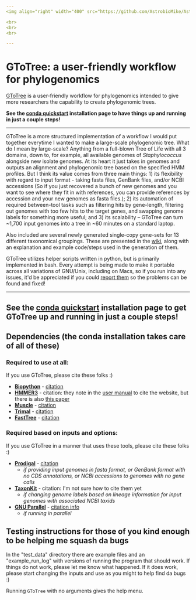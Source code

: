 ```yaml
---
<img align="right" width="400" src="https://github.com/AstrobioMike/AstrobioMike.github.io/blob/master/images/GToTree-logo-1200px.png">  

<br>
<br>
<br>

---
```


# GToTree: a user-friendly workflow for phylogenomics
[GToTree](https://github.com/AstrobioMike/GToTree.wiki) is a user-friendly workflow for phylogenomics intended to give more researchers the capability to create phylogenomic trees. 

**See the [conda quickstart](https://github.com/AstrobioMike/GToTree/wiki/installation#conda-quickstart) installation page to have things up and running in just a couple steps!**

---

GToTree is a more structured implementation of a workflow I would put together everytime I wanted to make a large-scale phylogenomic tree. What do I mean by large-scale? Anything from a full-blown Tree of Life with all 3 domains, down to, for example, all available genomes of *Staphylococcus* alongside new isolate genomes. At its heart it just takes in genomes and outputs an alignment and phylogenomic tree based on the specified HMM profiles. But I think its value comes from three main things: 1) its flexibility with regard to input format - taking fasta files, GenBank files, and/or NCBI accessions (So if you just recovered a bunch of new genomes and you want to see where they fit in with references, you can provide references by accession and your new genomes as fasta files.); 2) its automation of required between-tool tasks such as filtering hits by gene-length, filtering out genomes with too few hits to the target genes, and swapping genome labels for something more useful; and 3) its scalability – GToTree can turn ~1,700 input genomes into a tree in ~60 minutes on a standard laptop.

Also included are several newly generated single-copy gene-sets for 13 different taxonomical groupings. These are presented in the [wiki](https://github.com/AstrobioMike/GToTree/wiki/SCG-sets), along with an explanation and example code/steps used in the generation of them. 

GToTree utilizes helper scripts written in python, but is primarily implemented in bash. Every attempt is being made to make it portable across all variations of GNU/Unix, including on Macs, so if you run into any issues, it'd be appreciated if you could [report them](https://github.com/AstrobioMike/GToTree/issues) so the problems can be found and fixed!  

---

**See the [conda quickstart](https://github.com/AstrobioMike/GToTree/wiki/installation#conda-quickstart) installation page to get GToTree up and running in just a couple steps!**
---

## Dependencies (the conda installation takes care of all of these)
### Required to use at all:
If you use GToTree, please cite these folks :)  

- **[Biopython](https://biopython.org/wiki/Download)** - [citation](https://academic.oup.com/bioinformatics/article/25/11/1422/330687)
- **[HMMER3](http://hmmer.org/download.html)** - citation: they note in the [user manual](http://eddylab.org/software/hmmer/Userguide.pdf) to cite the website, but there is also [this paper](https://journals.plos.org/ploscompbiol/article?id=10.1371/journal.pcbi.1002195)  
- **[Muscle](https://www.drive5.com/muscle/downloads.htm)** - [citation](https://academic.oup.com/nar/article/32/5/1792/2380623)  
- **[Trimal](http://trimal.cgenomics.org/downloads)** - [citation](https://www.ncbi.nlm.nih.gov/pmc/articles/PMC2712344/)  
- **[FastTree](http://www.microbesonline.org/fasttree/)** - [citation](https://journals.plos.org/plosone/article?id=10.1371/journal.pone.0009490)  

### Required based on inputs and options:
If you use GToTree in a manner that uses these tools, please cite these folks :)  

- **[Prodigal](https://github.com/hyattpd/Prodigal)** - [citation](https://www.ncbi.nlm.nih.gov/pmc/articles/PMC2848648/)  
  - *if providing input genomes in fasta format, or GenBank format with no CDS annotations, or NCBI accessions to genomes with no gene calls*
- **[TaxonKit](https://bioinf.shenwei.me/taxonkit/)** - citation: I'm not sure how to cite them yet
  - *if changing genome labels based on lineage information for input genomes with associated NCBI taxids*
- **[GNU Parallel](https://www.gnu.org/software/parallel/)** - [citation info](https://www.gnu.org/software/parallel/parallel_design.html#Citation-notice)
  - *if running in parallel*

## Testing instructions for those of you kind enough to be helping me squash da bugs
In the "test\_data" directory there are example files and an "example\_run\_log" with versions of running the program that should work. If things do not work, please let me know what happened. If it does work, please start changing the inputs and use as you might to help find da bugs :)

Running `GToTree` with no arguments gives the help menu. 

